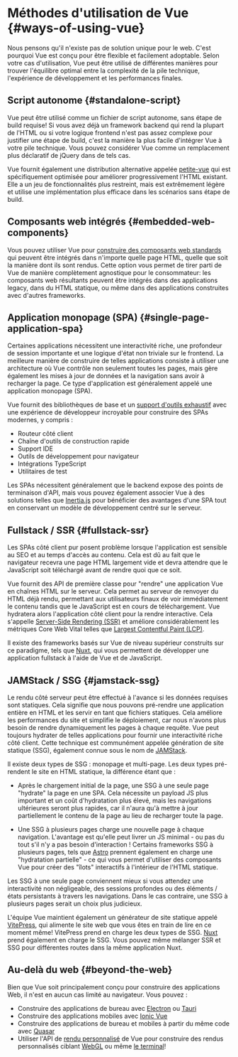 # Méthodes d'utilisation de Vue {#ways-of-using-vue}

Nous pensons qu'il n'existe pas de solution unique pour le web. C'est pourquoi Vue est conçu pour être flexible et facilement adoptable. Selon votre cas d'utilisation, Vue peut être utilisé de différentes manières pour trouver l'équilibre optimal entre la complexité de la pile technique, l'expérience de développement et les performances finales.

## Script autonome {#standalone-script}

Vue peut être utilisé comme un fichier de script autonome, sans étape de build requise! Si vous avez déjà un framework backend qui rend la plupart de l'HTML ou si votre logique frontend n'est pas assez complexe pour justifier une étape de build, c'est la manière la plus facile d'intégrer Vue à votre pile technique. Vous pouvez considérer Vue comme un remplacement plus déclaratif de jQuery dans de tels cas.

Vue fournit également une distribution alternative appelée [petite-vue](https://github.com/vuejs/petite-vue) qui est spécifiquement optimisée pour améliorer progressivement l'HTML existant. Elle a un jeu de fonctionnalités plus restreint, mais est extrêmement légère et utilise une implémentation plus efficace dans les scénarios sans étape de build.

## Composants web intégrés {#embedded-web-components}

Vous pouvez utiliser Vue pour [construire des composants web standards](/guide/extras/web-components) qui peuvent être intégrés dans n'importe quelle page HTML, quelle que soit la manière dont ils sont rendus. Cette option vous permet de tirer parti de Vue de manière complètement agnostique pour le consommateur: les composants web résultants peuvent être intégrés dans des applications legacy, dans du HTML statique, ou même dans des applications construites avec d'autres frameworks.

## Application monopage (SPA) {#single-page-application-spa}

Certaines applications nécessitent une interactivité riche, une profondeur de session importante et une logique d'état non triviale sur le frontend. La meilleure manière de construire de telles applications consiste à utiliser une architecture où Vue contrôle non seulement toutes les pages, mais gère également les mises à jour de données et la navigation sans avoir à recharger la page. Ce type d'application est généralement appelé une application monopage (SPA).

Vue fournit des bibliothèques de base et un [support d'outils exhaustif](/guide/scaling-up/tooling) avec une expérience de développeur incroyable pour construire des SPAs modernes, y compris :

- Routeur côté client
- Chaîne d'outils de construction rapide
- Support IDE
- Outils de développement pour navigateur
- Intégrations TypeScript
- Utilitaires de test

Les SPAs nécessitent généralement que le backend expose des points de terminaison d'API, mais vous pouvez également associer Vue à des solutions telles que [Inertia.js](https://inertiajs.com) pour bénéficier des avantages d'une SPA tout en conservant un modèle de développement centré sur le serveur.

## Fullstack / SSR {#fullstack-ssr}

Les SPAs côté client pur posent problème lorsque l'application est sensible au SEO et au temps d'accès au contenu. Cela est dû au fait que le navigateur recevra une page HTML largement vide et devra attendre que le JavaScript soit téléchargé avant de rendre quoi que ce soit.

Vue fournit des API de première classe pour "rendre" une application Vue en chaînes HTML sur le serveur. Cela permet au serveur de renvoyer du HTML déjà rendu, permettant aux utilisateurs finaux de voir immédiatement le contenu tandis que le JavaScript est en cours de téléchargement. Vue hydratera alors l'application côté client pour la rendre interactive. Cela s'appelle [Server-Side Rendering (SSR)](/guide/scaling-up/ssr) et améliore considérablement les métriques Core Web Vital telles que [Largest Contentful Paint (LCP)](https://web.dev/lcp/).

Il existe des frameworks basés sur Vue de niveau supérieur construits sur ce paradigme, tels que [Nuxt](https://nuxt.com/), qui vous permettent de développer une application fullstack à l'aide de Vue et de JavaScript.

## JAMStack / SSG {#jamstack-ssg}

Le rendu côté serveur peut être effectué à l'avance si les données requises sont statiques. Cela signifie que nous pouvons pré-rendre une application entière en HTML et les servir en tant que fichiers statiques. Cela améliore les performances du site et simplifie le déploiement, car nous n'avons plus besoin de rendre dynamiquement les pages à chaque requête. Vue peut toujours hydrater de telles applications pour fournir une interactivité riche côté client. Cette technique est communément appelée génération de site statique (SSG), également connue sous le nom de [JAMStack](https://jamstack.org/what-is-jamstack/).

Il existe deux types de SSG : monopage et multi-page. Les deux types pré-rendent le site en HTML statique, la différence étant que :

- Après le chargement initial de la page, une SSG à une seule page "hydrate" la page en une SPA. Cela nécessite un payload JS plus important et un coût d'hydratation plus élevé, mais les navigations ultérieures seront plus rapides, car il n'aura qu'à mettre à jour partiellement le contenu de la page au lieu de recharger toute la page.

- Une SSG à plusieurs pages charge une nouvelle page à chaque navigation. L'avantage est qu'elle peut livrer un JS minimal - ou pas du tout s'il n'y a pas besoin d'interaction ! Certains frameworks SSG à plusieurs pages, tels que [Astro](https://astro.build/) prennent également en charge une "hydratation partielle" - ce qui vous permet d'utiliser des composants Vue pour créer des "îlots" interactifs à l'intérieur de l'HTML statique.

Les SSG à une seule page conviennent mieux si vous attendez une interactivité non négligeable, des sessions profondes ou des éléments / états persistants à travers les navigations. Dans le cas contraire, une SSG à plusieurs pages serait un choix plus judicieux.

L'équipe Vue maintient également un générateur de site statique appelé  [VitePress](https://vitepress.vuejs.org/), qui alimente le site web que vous êtes en train de lire en ce moment même! VitePress prend en charge les deux types de SSG. [Nuxt](https://nuxt.com/) prend également en charge le SSG. Vous pouvez même mélanger SSR et SSG pour différentes routes dans la même application Nuxt.

## Au-delà du web {#beyond-the-web}

Bien que Vue soit principalement conçu pour construire des applications Web, il n'est en aucun cas limité au navigateur. Vous pouvez :

- Construire des applications de bureau avec [Electron](https://www.electronjs.org/) ou [Tauri](https://tauri.studio/en/)
- Construire des applications mobiles avec [Ionic Vue](https://ionicframework.com/docs/vue/overview)
- Construire des applications de bureau et mobiles à partir du même code avec [Quasar](https://quasar.dev/)
- Utiliser l'API de [rendu personnalisé](/api/custom-renderer) de Vue pour construire des rendus personnalisés ciblant [WebGL](https://troisjs.github.io/) ou même [le terminal](https://github.com/ycmjason/vuminal)!
